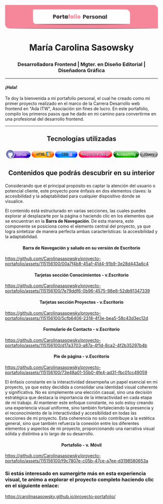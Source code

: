 ![](/assets/img/encabezado.png)

# <p align="center"> María Carolina Sasowsky </p>

### <p align="center"> Desarrolladora Frontend | Mgter. en Diseño Editorial | Diseñadora Gráfica </p>

________________________________

#### ¡Hola! 

Te doy la bienvenida a mi portafolio personal, el cual he creado como mi primer proyecto realizado en el marco de la Carrera Desarrollo web frontend en "Ada ITW", Asociación sin fines de lucro. En este portafolio, compilo los primeros pasos que he dado en mi camino para convertirme en una profesional del desarrollo frontend.

________________________________


## <p align="center"> Tecnologías utilizadas </p>
<p align="center">
  <img src="/assets/img/technologies.png">
</p>



## <p align="center"> Contenidos que podrás descubrir en su interior </p>

Considerando que el principal propósito es captar la atención del usuario o potencial cliente, este proyecto pone énfasis en dos elementos claves: la accesibilidad y la adaptabilidad para cualquier dispositivo donde se visualice.

El contenido está estructurado en varias secciones, las cuales puedes explorar al desplazarte por la página o haciendo clic en los elementos que se encuentran en la **Barra de Navegación**. De esta manera, este componente se posiciona como el elemento central del proyecto, ya que logra sintetizar de manera perfecta ambas características: la accesibilidad y la adaptabilidad.

#### <p align="center"> Barra de Navegación y saludo en su versión de Escritorio </p>

https://github.com/Carolinasasowsky/proyecto-portafolio/assets/115156100/00a7f4b8-45a1-41d4-91b9-3e28d443a6c4

#### <p align="center"> Tarjetas sección Conocimientos - v.Escritorio </p>

https://github.com/Carolinasasowsky/proyecto-portafolio/assets/115156100/7e79ddf6-0b96-4575-98e8-52db91347339

#### <p align="center"> Tarjetas sección Proyectos - v.Escritorio </p>

https://github.com/Carolinasasowsky/proyecto-portafolio/assets/115156100/5cfb6406-2318-4f3e-bea5-58c43d3ec12d

#### <p align="center"> Formulario de Contacto - v.Escritorio </p>

https://github.com/Carolinasasowsky/proyecto-portafolio/assets/115156100/d17a3703-a87a-4f1d-8ca2-4f2b35297b4b

#### <p align="center"> Pie de página - v.Escritorio </p>

https://github.com/Carolinasasowsky/proyecto-portafolio/assets/115156100/73e48a01-55b0-4fe4-ad31-fbc01cc49059


El énfasis constante en la interactividad desempeña un papel esencial en mi proyecto, ya que estoy decidida a consolidar una identidad visual coherente y significativa. No es simplemente una elección casual, sino una decisión estratégica que destaca la importancia de la interactividad en cada etapa de mi trabajo. Al mantener este enfoque constante, no solo estoy creando una experiencia visual uniforme, sino también fortaleciendo la presencia y el reconocimiento de la interactividad y accesibilidad en todas las secciones de mi proyecto. Esta coherencia no solo contribuye a la estética general, sino que también refuerza la conexión entre los diferentes elementos y aspectos de mi proyecto, proporcionando una narrativa visual sólida y distintiva a lo largo de su desarrollo.

#### <p align="center"> Portafolio - v. Móvil </p>

https://github.com/Carolinasasowsky/proyecto-portafolio/assets/115156100/f9c7807e-c05b-47ce-a7ee-d3198580653a


### Si estás interesado en sumergirte más en esta experiencia visual, te animo a explorar el proyecto completo haciendo clic en el siguiente enlace:

 https://carolinasasowsky.github.io/proyecto-portafolio/ 


